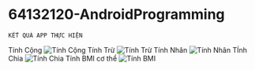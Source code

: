 # 64132120-AndroidProgramming

    KẾT QUẢ APP THỰC HIỆN
Tính Cộng
![Tính Cộng](Anh_App/TinhTong.png)
Tính Trừ
![Tính Trừ](Anh_App/TinhTru.png)
Tính Nhân
![Tính Nhân](Anh_App/TinhNhan.png)
TÍnh Chia
![Tính Chia](Anh_App/TinhChia.png)
Tính BMI cơ thể
![Tính BMI](Anh_App/TinhBMI.png)
